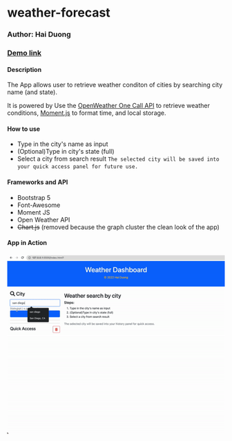 # weather-forecast
### Author: Hai Duong
### [Demo link](https://caubenondo.github.io/weather-forecast/)

#### Description
The App allows user to retrieve weather conditon of cities by searching city name (and state). 

It is powered by Use the [OpenWeather One Call API](https://openweathermap.org/api/one-call-api) to retrieve weather conditions, [Moment.js](https://momentjs.com) to format time, and local storage.

#### How to use
- Type in the city's name as input
- (Optional)Type in city's state (full)
- Select a city from search result
`The selected city will be saved into your quick access panel for future use.`

#### Frameworks and API
- Bootstrap 5
- Font-Awesome
- Moment JS
- Open Weather API
- ~~Chart.js~~ (removed because the graph cluster the clean look of the app)
#### App in Action
![App in Action](./Assets/img/Weather.gif)